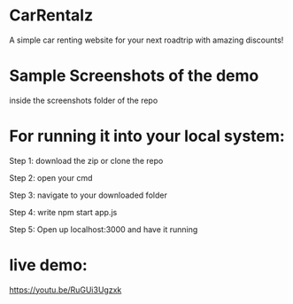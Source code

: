 
# CarRentalz

A simple car renting website for your next roadtrip with amazing discounts!

# Sample Screenshots of the demo

inside the screenshots folder of the repo


# For running it into your local system:
   Step 1: download the zip or clone the repo
   
   Step 2: open your cmd
   
   Step 3: navigate to your downloaded folder
   
   Step 4: write npm start app.js
   
   Step 5: Open up localhost:3000 and have it running
   
 
 # live demo: 
 https://youtu.be/RuGUi3Ugzxk
  
